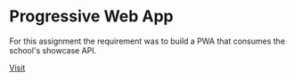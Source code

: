 
# Progressive Web App

For this assignment the requirement was to build a PWA that consumes the school's showcase API.

[Visit](https://showcase.arjobruijnes.com/)
